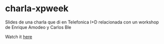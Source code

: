 # charla-xpweek
Slides de una charla que di en Telefonica I+D relacionada con un workshop de Enrique Amodeo y Carlos Ble

Watch it [here](http://serginator.github.io/charla-xpweek/)
